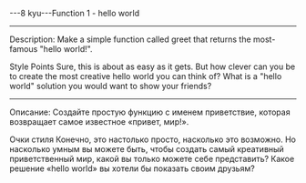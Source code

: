 ---8 kyu---Function 1 - hello world

---

Description:
Make a simple function called greet that returns the most-famous "hello world!".

Style Points
Sure, this is about as easy as it gets. But how clever can you be to create the most creative hello world you can think of? What is a "hello world" solution you would want to show your friends?

---

Описание:
Создайте простую функцию с именем приветствие, которая возвращает самое известное «привет, мир!».

Очки стиля
Конечно, это настолько просто, насколько это возможно. Но насколько умным вы можете быть, чтобы создать самый креативный приветственный мир, какой вы только можете себе представить? Какое решение «hello world» вы хотели бы показать своим друзьям?
